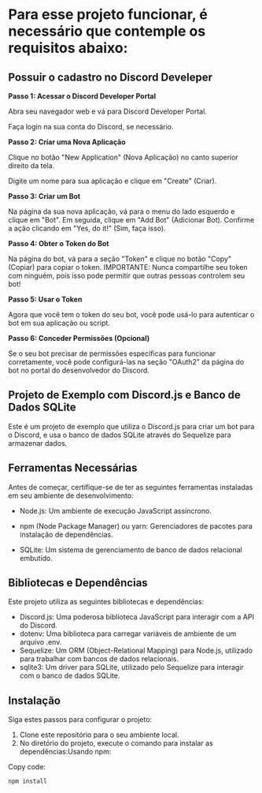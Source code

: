 # Para esse projeto funcionar, é necessário que contemple os requisitos abaixo:
## Possuir o cadastro no Discord Develeper
**Passo 1: Acessar o Discord Developer Portal**

Abra seu navegador web e vá para Discord Developer Portal.  

Faça login na sua conta do Discord, se necessário.  

**Passo 2: Criar uma Nova Aplicação**

Clique no botão "New Application" (Nova Aplicação) no canto superior direito da tela.  

Digite um nome para sua aplicação e clique em "Create" (Criar).  

**Passo 3: Criar um Bot**  

Na página da sua nova aplicação, vá para o menu do lado esquerdo e clique em "Bot".  Em seguida, clique em "Add Bot" (Adicionar Bot).  Confirme a ação clicando em "Yes, do it!" (Sim, faça isso).  

**Passo 4: Obter o Token do Bot** 

Na página do bot, vá para a seção "Token" e clique no botão "Copy" (Copiar) para copiar o token. IMPORTANTE: Nunca compartilhe seu token com ninguém, pois isso pode permitir que outras pessoas controlem seu bot!  

**Passo 5: Usar o Token** 

Agora que você tem o token do seu bot, você pode usá-lo para autenticar o bot em sua aplicação ou script.

**Passo 6: Conceder Permissões (Opcional)**

Se o seu bot precisar de permissões específicas para funcionar corretamente, você pode configurá-las na seção "OAuth2" da página do bot no portal do desenvolvedor do Discord.

## Projeto de Exemplo com Discord.js e Banco de Dados SQLite
Este é um projeto de exemplo que utiliza o Discord.js para criar um bot para o Discord, e usa o banco de dados SQLite através do Sequelize para armazenar dados.  


## Ferramentas Necessárias  

Antes de começar, certifique-se de ter as seguintes ferramentas instaladas em seu ambiente de desenvolvimento:

* Node.js: Um ambiente de execução JavaScript assíncrono.  

* npm (Node Package Manager) ou yarn: Gerenciadores de pacotes para instalação de dependências.  

* SQLite: Um sistema de gerenciamento de banco de dados relacional embutido.  

## Bibliotecas e Dependências
Este projeto utiliza as seguintes bibliotecas e dependências:  

* Discord.js: Uma poderosa biblioteca JavaScript para interagir com a API do Discord.
* dotenv: Uma biblioteca para carregar variáveis de ambiente de um arquivo .env.
* Sequelize: Um ORM (Object-Relational Mapping) para Node.js, utilizado para trabalhar com bancos de dados relacionais.
* sqlite3: Um driver para SQLite, utilizado pelo Sequelize para interagir com o banco de dados SQLite.
## Instalação
Siga estes passos para configurar o projeto:  

1. Clone este repositório para o seu ambiente local.
2. No diretório do projeto, execute o comando para instalar as dependências:Usando npm:  

Copy code:
```
npm install
```
